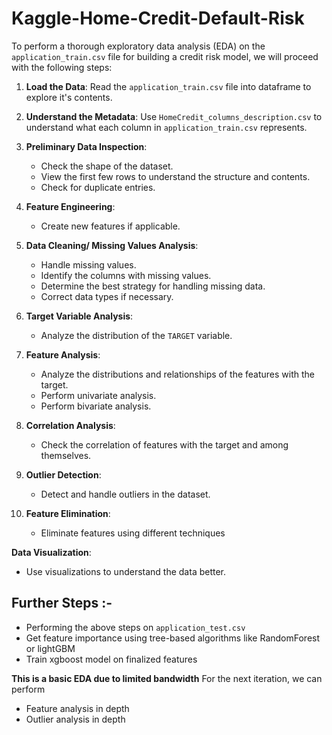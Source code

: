 # Kaggle-Home-Credit-Default-Risk

To perform a thorough exploratory data analysis (EDA) on the `application_train.csv` file for building a credit risk model, we will proceed with the following steps:

1. **Load the Data**: Read the `application_train.csv` file into dataframe to explore it's contents.

2. **Understand the Metadata**: Use `HomeCredit_columns_description.csv` to understand what each column in `application_train.csv` represents.

3. **Preliminary Data Inspection**: 
    - Check the shape of the dataset.
    - View the first few rows to understand the structure and contents.
    - Check for duplicate entries.

4. **Feature Engineering**: 
    - Create new features if applicable.

5. **Data Cleaning/ Missing Values Analysis**: 
    - Handle missing values.
    - Identify the columns with missing values.
    - Determine the best strategy for handling missing data.
    - Correct data types if necessary.

6. **Target Variable Analysis**: 
    - Analyze the distribution of the `TARGET` variable.

7. **Feature Analysis**: 
    - Analyze the distributions and relationships of the features with the target.
    - Perform univariate analysis.
    - Perform bivariate analysis.

8. **Correlation Analysis**: 
    - Check the correlation of features with the target and among themselves.

9. **Outlier Detection**: 
    - Detect and handle outliers in the dataset.

10. **Feature Elimination**: 
    - Eliminate features using different techniques

**Data Visualization**: 
- Use visualizations to understand the data better.

## Further Steps :- 
- Performing the above steps on `application_test.csv`
- Get feature importance using tree-based algorithms like RandomForest or lightGBM
- Train xgboost model on finalized features
  
**This is a basic EDA due to limited bandwidth**
 For the next iteration, we can perform
- Feature analysis in depth
- Outlier analysis in depth